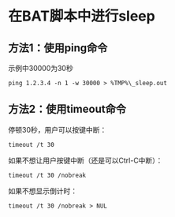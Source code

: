 # 在BAT脚本中进行sleep

## 方法1：使用ping命令

示例中30000为30秒

    ping 1.2.3.4 -n 1 -w 30000 > %TMP%\_sleep.out

## 方法2：使用timeout命令

停顿30秒，用户可以按键中断：

    timeout /t 30

如果不想让用户按键中断（还是可以Ctrl-C中断）：

    timeout /t 30 /nobreak

如果不想显示倒计时：

    timeout /t 30 /nobreak > NUL
